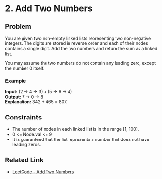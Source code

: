 # 2. Add Two Numbers

## Problem

You are given two non-empty linked lists representing two non-negative integers. The digits are stored in reverse order and each of their nodes contains a single digit. Add the two numbers and return the sum as a linked list.

You may assume the two numbers do not contain any leading zero, except the number 0 itself.

### Example

**Input:** (2 -> 4 -> 3) + (5 -> 6 -> 4)  
**Output:** 7 -> 0 -> 8  
**Explanation:** 342 + 465 = 807.

## Constraints

- The number of nodes in each linked list is in the range [1, 100].
- 0 <= Node.val <= 9
- It is guaranteed that the list represents a number that does not have leading zeros.

## Related Link

- [LeetCode - Add Two Numbers](https://leetcode.com/problems/add-two-numbers/)